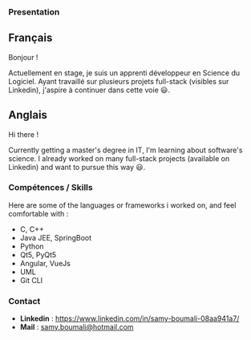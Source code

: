 ### Presentation

## Français

Bonjour !

Actuellement en stage, je suis un apprenti développeur en Science du Logiciel. 
Ayant travaillé sur plusieurs projets full-stack (visibles sur Linkedin), j'aspire à continuer dans cette voie :smiley:.

## Anglais

Hi there !

Currently getting a master's degree in IT, I'm learning about software's science.
I already worked on many full-stack projects (available on Linkedin) and want to pursue this way :smiley:.

### Compétences / Skills

Here are some of the languages or frameworks i worked on, and feel comfortable with :
- C, C++
- Java JEE, SpringBoot
- Python
- Qt5, PyQt5
- Angular, VueJs
- UML
- Git CLI 

### Contact

- **Linkedin** : https://www.linkedin.com/in/samy-boumali-08aa941a7/
- **Mail** : samy.boumali@hotmail.com


